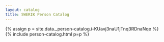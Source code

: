```yaml
---
layout: catalog
title: SWERIK Person Catalog
---
```

{% assign p = site.data._person-catalog.i-KUavj3naU1jTnq3RDnaNqe %}
{% include person-catalog.html p=p %}

